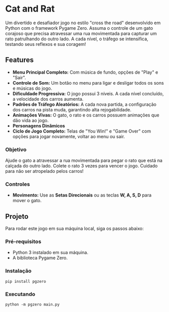# Cat and Rat

Um divertido e desafiador jogo no estilo "cross the road" desenvolvido em Python com o framework Pygame Zero. Assuma o controle de um gato corajoso que precisa atravessar uma rua movimentada para capturar um rato patrulhando do outro lado. A cada nível, o tráfego se intensifica, testando seus reflexos e sua coragem!

## Features

* **Menu Principal Completo:** Com música de fundo, opções de "Play" e "Sair".
* **Controle de Som:** Um botão no menu para ligar e desligar todos os sons e músicas do jogo.
* **Dificuldade Progressiva:** O jogo possui 3 níveis. A cada nível concluído, a velocidade dos carros aumenta.
* **Padrões de Tráfego Aleatórios:** A cada nova partida, a configuração dos carros na pista muda, garantindo alta rejogabilidade.
* **Animações Vivas:** O gato, o rato e os carros possuem animações que dão vida ao jogo.
* **Personagens Dinâmicos**
* **Ciclo de Jogo Completo:** Telas de "You Win!" e "Game Over" com opções para jogar novamente, voltar ao menu ou sair.

### Objetivo
Ajude o gato a atravessar a rua movimentada para pegar o rato que está na calçada do outro lado. Colete o rato 3 vezes para vencer o jogo. Cuidado para não ser atropelado pelos carros!

### Controles
* **Movimento:** Use as **Setas Direcionais** ou as teclas **W, A, S, D** para mover o gato.

## Projeto

Para rodar este jogo em sua máquina local, siga os passos abaixo:

### Pré-requisitos
* Python 3 instalado em sua máquina.
* A biblioteca Pygame Zero.

### Instalação
    
    pip install pgzero
    
    

### Executando
    python -m pgzero main.py

<div align="center">
<img src="https://github.com/user-attachments/assets/f2a0f891-bc13-4620-89c7-cc4f60dbbc6b" width="0px" />
</div>







